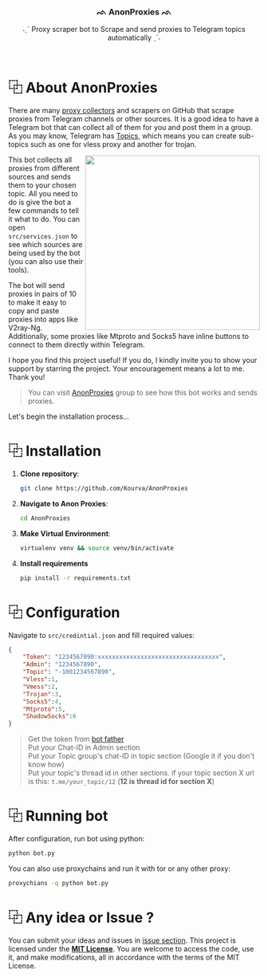 <div align="center">
    <h3><b>ᨒ AnonProxies ᨒ</b></h3>
    <p>˗ˏˋ Proxy scraper bot to Scrape and send proxies to Telegram topics automatically ˎˊ˗</p>
</div>

<br>

# ⿻ About AnonProxies
There are many [proxy collectors](https://github.com/search?q=proxy%20collectors&type=repositories) and scrapers on GitHub that scrape proxies from Telegram channels or other sources. It is a good idea to have a Telegram bot that can collect all of them for you and post them in a group. As you may know, Telegram has [Topics](https://telegram.org/blog/topics-in-groups-collectible-usernames#topics-in-groups), which means you can create sub-topics such as one for vless proxy and another for trojan.

<img align="right" src="https://github.com/Kourva/AnonProxies/assets/118578799/306e986c-7c63-42b2-917d-14fa80c60416" width=350>

This bot collects all proxies from different sources and sends them to your chosen topic. All you need to do is give the bot a few commands to tell it what to do. You can open `src/services.json` to see which sources are being used by the bot (you can also use their tools).

The bot will send proxies in pairs of 10 to make it easy to copy and paste proxies into apps like V2ray-Ng. Additionally, some proxies like Mtproto and Socks5 have inline buttons to connect to them directly within Telegram.

I hope you find this project useful! If you do, I kindly invite you to show your support by starring the project. Your encouragement means a lot to me. Thank you!

> You can visit [AnonProxies](https://t.me/AnonProxies) group to see how this bot works and sends proxies.

Let's begin the installation process...


# ⿻ Installation
1. **Clone repository**:
    ```bash
    git clone https://github.com/Kourva/AnonProxies
    ```
2. **Navigate to Anon Proxies**:
    ```bash
    cd AnonProxies
    ```
3. **Make Virtual Environment**:
    ```bash
    virtualenv venv && source venv/bin/activate
    ```
5. **Install requirements**
    ```bash
    pip install -r requirements.txt
    ```

# ⿻ Configuration
Navigate to `src/credintial.json` and fill required values:
```json
{
    "Token": "1234567890:xxxxxxxxxxxxxxxxxxxxxxxxxxxxxxxxxx",
    "Admin": "1234567890",
    "Topic": "-1001234567890",
    "Vless":1, 
    "Vmess":2,
    "Trojan":3,
    "Socks5":4,
    "Mtproto":5,
    "ShadowSocks":6
}
```
> Get the token from [bot father](https://t.me/botfather)<br>
> Put your Chat-ID in Admin section<br>
> Put your Topic group's chat-ID in topic section (Google it if you don't know how)<br>
> Put your topic's thread id in other sections. if your topic section X url is this: `t.me/your_topic/12` (**12 is thread id for section X**)

# ⿻ Running bot
After configuration, run bot using python:
```bash
python bot.py
```
You can also use proxychains and run it with tor or any other proxy:
```bash
proxychians -q python bot.py
```

# ⿻ Any idea or Issue ?
You can submit your ideas and issues in [issue section](https://github.com/Kourva/AnonProxies/issues). This project is licensed under the [**MIT License**](https://opensource.org/license/mit/). You are welcome to access the code, use it, and make modifications, all in accordance with the terms of the MIT License.
